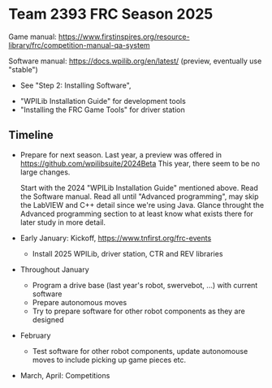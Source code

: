 Team 2393 FRC Season 2025
=========================

Game manual: https://www.firstinspires.org/resource-library/frc/competition-manual-qa-system

Software manual: https://docs.wpilib.org/en/latest/ (preview, eventually use "stable")

 * See "Step 2: Installing Software",
  - "WPILib Installation Guide" for development tools
  - "Installing the FRC Game Tools" for driver station




Timeline
--------

 * Prepare for next season.
   Last year, a preview was offered in https://github.com/wpilibsuite/2024Beta
   This year, there seem to be no large changes.

   Start with the 2024 "WPILib Installation Guide" mentioned above.
   Read the Software manual. Read all until "Advanced programming",
   may skip the LabVIEW and C++ detail since we're using Java.
   Glance throught the Advanced programming section to at least know
   what exists there for later study in more detail.

 * Early January: Kickoff, https://www.tnfirst.org/frc-events
   - Install 2025 WPILib, driver station, CTR and REV libraries

 * Throughout January
   - Program a drive base (last year's robot, swervebot, ...) with current software
   - Prepare autonomous moves
   - Try to prepare software for other robot components as they are designed

 * February
   - Test software for other robot components, update autonomouse moves
     to include picking up game pieces etc.

 * March, April: Competitions


